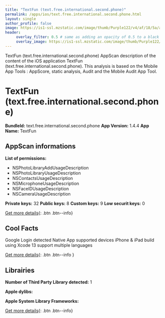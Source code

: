 ```yaml
---
title: "TextFun (text.free.international.second.phone)"
permalink: /apps/ios/text.free.international.second.phone.html
layout: single
author_profile: false
image: https://is1-ssl.mzstatic.com/image/thumb/Purple122/v4/af/18/5a/af185aea-aff5-72d8-0990-a461379ae586/AppIcon-0-0-1x_U007emarketing-0-0-0-7-0-0-sRGB-0-0-0-GLES2_U002c0-512MB-85-220-0-0.png/512x512bb.jpg
header: 
     overlay_filter: 0.5 # same as adding an opacity of 0.5 to a black background
     overlay_image: https://is1-ssl.mzstatic.com/image/thumb/Purple122/v4/af/18/5a/af185aea-aff5-72d8-0990-a461379ae586/AppIcon-0-0-1x_U007emarketing-0-0-0-7-0-0-sRGB-0-0-0-GLES2_U002c0-512MB-85-220-0-0.png/512x512bb.jpg
---
```

TextFun (text.free.international.second.phone) AppScan description of the content of the iOS application TextFun (text.free.international.second.phone). This analysis is based on the Mobile App Tools : AppScore, static analysis, Audit and the Mobile Audit App Tool.

# TextFun (text.free.international.second.phone)

**BundleId:** text.free.international.second.phone
**App Version:** 1.4.4
**App Name:** TextFun


## AppScan informations 

**List of permissions:** 
- NSPhotoLibraryAddUsageDescription
- NSPhotoLibraryUsageDescription
- NSContactsUsageDescription
- NSMicrophoneUsageDescription
- NSFaceIDUsageDescription
- NSCameraUsageDescription
  
  
**Private keys:** 32
**Public keys:** 8
**Custom keys:** 9
**Low securit keys:** 0
  
[Get more details](/pricing.html){: .btn .btn--info}

## Cool Facts

Google Login detected
Native App
supported devices iPhone & iPad
build using Xcode 13
support multiple languages
  
[Get more details](/pricing.html){: .btn .btn--info }

## Librairies 
**Number of Third Party Library detected:** 1


**Apple dylibs:**


**Apple System Library Frameworks:**


  
[Get more details](/pricing.html){: .btn .btn--info}


